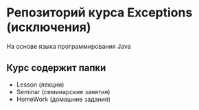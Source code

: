# Репозиторий курса Exceptions (исключения)
На основе языка программирования Java

## Курс содержит папки
* Lesson (лекции)
* Seminar (семинарские занятия)
* HomeWork (домашние задания)